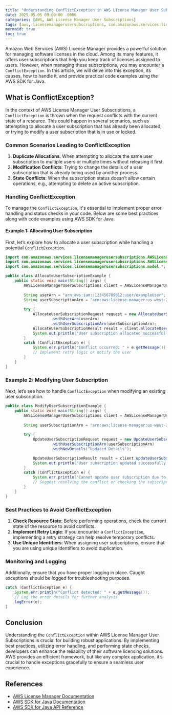 ```yaml
---
title: "Understanding ConflictException in AWS License Manager User Subscriptions"
date: 2025-05-05 09:00:00 -0000
categories: [AWS, AWS License Manager User Subscriptions]
tags: [aws, licensemanagerusersubscriptions, com.amazonaws.services.licensemanagerusersubscriptions.model]
mermaid: true
toc: true
---
```



Amazon Web Services (AWS) License Manager provides a powerful solution for managing software licenses in the cloud. Among its many features, it offers user subscriptions that help you keep track of licenses assigned to users. However, when managing these subscriptions, you may encounter a `ConflictException`. In this article, we will delve into this exception, its causes, how to handle it, and provide practical code examples using the AWS SDK for Java.

## What is ConflictException?

In the context of AWS License Manager User Subscriptions, a `ConflictException` is thrown when the request conflicts with the current state of a resource. This could happen in several scenarios, such as attempting to allocate a user subscription that has already been allocated, or trying to modify a user subscription that is in use or locked.

### Common Scenarios Leading to ConflictException

1. **Duplicate Allocations**: When attempting to allocate the same user subscription to multiple users or multiple times without releasing it first.
2. **Modification Conflicts**: Trying to change the details of a user subscription that is already being used by another process.
3. **State Conflicts**: When the subscription status doesn't allow certain operations, e.g., attempting to delete an active subscription.

### Handling ConflictException

To manage the `ConflictException`, it's essential to implement proper error handling and status checks in your code. Below are some best practices along with code examples using AWS SDK for Java.

#### Example 1: Allocating User Subscription

First, let’s explore how to allocate a user subscription while handling a potential `ConflictException`.

```java
import com.amazonaws.services.licensemanagerusersubscriptions.AWSLicenseManagerUserSubscriptions;
import com.amazonaws.services.licensemanagerusersubscriptions.AWSLicenseManagerUserSubscriptionsClientBuilder;
import com.amazonaws.services.licensemanagerusersubscriptions.model.*;

public class AllocateUserSubscriptionExample {
    public static void main(String[] args) {
        AWSLicenseManagerUserSubscriptions client = AWSLicenseManagerUserSubscriptionsClientBuilder.defaultClient();
        
        String userArn = "arn:aws:iam::123456789012:user/exampleUser";
        String userSubscriptionArn = "arn:aws:license-manager:us-west-2:123456789012:user-subscription/exampleSubscription";
        
        try {
            AllocateUserSubscriptionRequest request = new AllocateUserSubscriptionRequest()
                    .withUserArn(userArn)
                    .withUserSubscriptionArn(userSubscriptionArn);
            AllocateUserSubscriptionResult result = client.allocateUserSubscription(request);
            System.out.println("User subscription allocated successfully: " + result.getUserSubscriptionArn());
        } 
        catch (ConflictException e) {
            System.err.println("Conflict occurred: " + e.getMessage());
            // Implement retry logic or notify the user
        }
    }
}
```

### Example 2: Modifying User Subscription

Next, let’s see how to handle `ConflictException` when modifying an existing user subscription.

```java
public class ModifyUserSubscriptionExample {
    public static void main(String[] args) {
        AWSLicenseManagerUserSubscriptions client = AWSLicenseManagerUserSubscriptionsClientBuilder.defaultClient();
        
        String userSubscriptionArn = "arn:aws:license-manager:us-west-2:123456789012:user-subscription/exampleSubscription";
        
        try {
            UpdateUserSubscriptionRequest request = new UpdateUserSubscriptionRequest()
                    .withUserSubscriptionArn(userSubscriptionArn)
                    .withNewDetails("Updated Details");

            UpdateUserSubscriptionResult result = client.updateUserSubscription(request);
            System.out.println("User subscription updated successfully: " + result.getUserSubscriptionArn());
        } 
        catch (ConflictException e) {
            System.err.println("Cannot update user subscription due to conflict: " + e.getMessage());
            // Suggest resolving the conflict or checking the subscription state
        }
    }
}
```

### Best Practices to Avoid ConflictException

1. **Check Resource State**: Before performing operations, check the current state of the resource to avoid conflicts.
2. **Implement Retry Logic**: If you encounter a `ConflictException`, implementing a retry strategy can help resolve temporary conflicts.
3. **Use Unique Identifiers**: When assigning user subscriptions, ensure that you are using unique identifiers to avoid duplication.

### Monitoring and Logging

Additionally, ensure that you have proper logging in place. Caught exceptions should be logged for troubleshooting purposes.

```java
catch (ConflictException e) {
    System.err.println("Conflict detected: " + e.getMessage());
    // Log the error details for further analysis
    logError(e);
}
```

## Conclusion

Understanding the `ConflictException` within AWS License Manager User Subscriptions is crucial for building robust applications. By implementing best practices, utilizing error handling, and performing state checks, developers can enhance the reliability of their software licensing solutions. AWS provides an efficient framework, but like any complex application, it’s crucial to handle exceptions gracefully to ensure a seamless user experience.

## References

- [AWS License Manager Documentation](https://docs.aws.amazon.com/license-manager/latest/userguide/what-is.html)
- [AWS SDK for Java Documentation](https://docs.aws.amazon.com/sdk-for-java/latest/developer-guide/home.html)
- [AWS SDK for Java API Reference](https://docs.aws.amazon.com/AWSJavaSDK/latest/javadoc/)